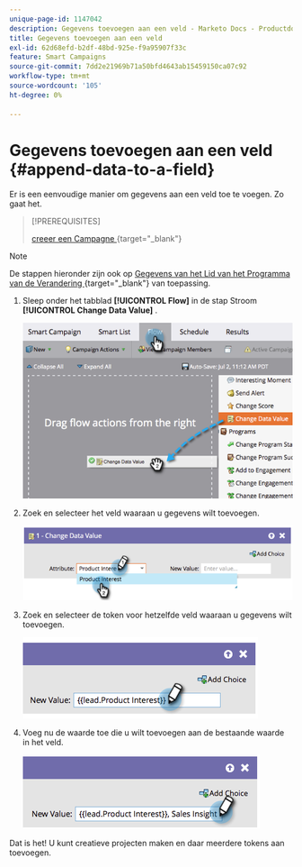 ```yaml
---
unique-page-id: 1147042
description: Gegevens toevoegen aan een veld - Marketo Docs - Productdocumentatie
title: Gegevens toevoegen aan een veld
exl-id: 62d68efd-b2df-48bd-925e-f9a95907f33c
feature: Smart Campaigns
source-git-commit: 7dd2e21969b71a50bfd4643ab15459150ca07c92
workflow-type: tm+mt
source-wordcount: '105'
ht-degree: 0%

---
```


# Gegevens toevoegen aan een veld {#append-data-to-a-field}

Er is een eenvoudige manier om gegevens aan een veld toe te voegen. Zo gaat het.

>[!PREREQUISITES]
>
>[ creeer een Campagne ](/help/marketo/product-docs/core-marketo-concepts/smart-campaigns/creating-a-smart-campaign/create-a-new-smart-campaign.md){target="_blank"}

>[!NOTE]
>
>De stappen hieronder zijn ook op [ Gegevens van het Lid van het Programma van de Verandering ](/help/marketo/product-docs/core-marketo-concepts/smart-campaigns/program-flow-actions/change-program-member-data.md){target="_blank"} van toepassing.

1. Sleep onder het tabblad **[!UICONTROL Flow]** in de stap Stroom **[!UICONTROL Change Data Value]** .

   ![](assets/append-data-to-a-field-1.png)

1. Zoek en selecteer het veld waaraan u gegevens wilt toevoegen.

   ![](assets/append-data-to-a-field-2.png)

1. Zoek en selecteer de token voor hetzelfde veld waaraan u gegevens wilt toevoegen.

   ![](assets/append-data-to-a-field-3.png)

1. Voeg nu de waarde toe die u wilt toevoegen aan de bestaande waarde in het veld.

   ![](assets/append-data-to-a-field-4.png)

Dat is het! U kunt creatieve projecten maken en daar meerdere tokens aan toevoegen.
